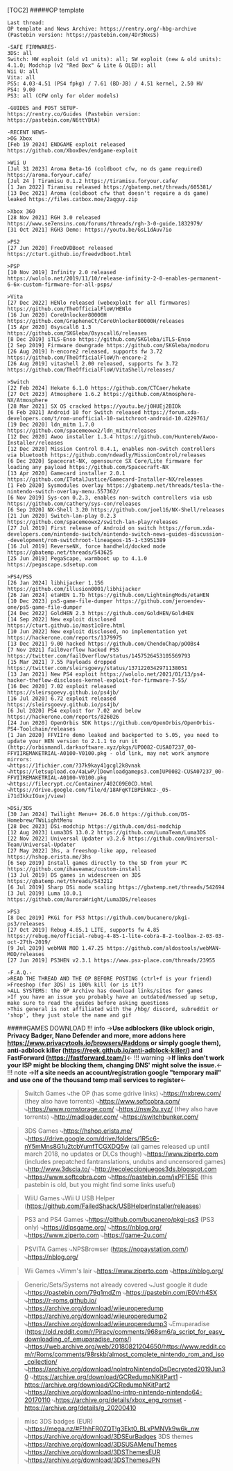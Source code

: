 [TOC2]
#####OP template
```
Last thread:
OP template and News Archive: https://rentry.org/-hbg-archive (Pastebin version: https://pastebin.com/4Dr3NxsS)

-SAFE FIRMWARES-
3DS: all
Switch: HW exploit (old v1 units): all; SW exploit (new & old units): 4.1.0; Modchip (v2 "Red Box" & Lite & OLED): all
Wii U: all
Vita: all
PS5: 4.03-4.51 (PS4 fpkg) / 7.61 (BD-JB) / 4.51 kernel, 2.50 HV
PS4: 9.00
PS3: all (CFW only for older models)

-GUIDES and POST SETUP-
https://rentry.co/Guides (Pastebin version: https://pastebin.com/N6ttYBtA)

-RECENT NEWS- 
>OG Xbox
[Feb 19 2024] ENDGAME exploit released https://github.com/XboxDev/endgame-exploit

>Wii U
[Jul 31 2023] Aroma Beta-16 (coldboot cfw, no ds game required) https://aroma.foryour.cafe/
[Jul 24 ] Tiramisu 0.1.2 https://tiramisu.foryour.cafe/
[1 Jan 2022] Tiramisu released https://gbatemp.net/threads/605381/
[13 Dec 2021] Aroma (coldboot cfw that doesn't require a ds game) leaked https://files.catbox.moe/2aqguy.zip

>Xbox 360
[28 Nov 2021] RGH 3.0 released https://www.se7ensins.com/forums/threads/rgh-3-0-guide.1832979/
[31 Oct 2021] RGH3 Demo: https://youtu.be/GsL1dAuv7io

>PS2
[27 Jun 2020] FreeDVDBoot released https://cturt.github.io/freedvdboot.html

>PSP
[10 Nov 2019] Infinity 2.0 released https://wololo.net/2019/11/10/release-infinity-2-0-enables-permanent-6-6x-custom-firmware-for-all-psps/

>Vita
[27 Dec 2022] HENlo released (webexploit for all firmwares) https://github.com/TheOfficialFloW/HENlo
[16 Jun 2020] CoreUnlocker80000H https://github.com/GrapheneCt/CoreUnlocker80000H/releases
[15 Apr 2020] 0syscall6 1.3 https://github.com/SKGleba/0syscall6/releases
[8 Dec 2019] iTLS-Enso https://github.com/SKGleba/iTLS-Enso
[2 Sep 2019] Firmware downgrade https://github.com/SKGleba/modoru
[26 Aug 2019] h-encore2 released, supports fw 3.72 https://github.com/TheOfficialFloW/h-encore-2
[26 Aug 2019] vitashell 2.00 released, supports fw 3.72 https://github.com/TheOfficialFloW/VitaShell/releases/

>Switch
[22 Feb 2024] Hekate 6.1.0 https://github.com/CTCaer/hekate
[27 Oct 2023] Atmosphere 1.6.2 https://github.com/Atmosphere-NX/Atmosphere
[28 Mar 2021] SX OS cracked https://youtu.be/j0HUEj2BIOk
[6 Feb 2021] Android 10 for Switch released https://forum.xda-developers.com/t/rom-unofficial-10-switchroot-android-10.4229761/
[19 Dec 2020] ldn_mitm 1.7.0 https://github.com/spacemeowx2/ldn_mitm/releases
[12 Dec 2020] Awoo installer 1.3.4 https://github.com/Huntereb/Awoo-Installer/releases
[12 Dec 2020] Mission Control 0.4.1, enables non-switch controllers via bluetooth https://github.com/ndeadly/MissionControl/releases
[6 Dec 2020] Spacecrat-NX, opensource SX Core/Lite firmware for loading any payload https://github.com/Spacecraft-NX
[13 Apr 2020] Gamecard installer 2.0.1 https://github.com/ITotalJustice/Gamecard-Installer-NX/releases
[1 Feb 2020] Sysmodules overlay https://gbatemp.net/threads/tesla-the-nintendo-switch-overlay-menu.557362/
[6 Nov 2019] Sys-con 0.2.3, enables non-switch controllers via usb https://github.com/cathery/sys-con/releases
[6 Sep 2020] NX-Shell 3.20 https://github.com/joel16/NX-Shell/releases
[21 Jun 2020] Switch-lan-play 0.2.3 https://github.com/spacemeowx2/switch-lan-play/releases
[27 Jul 2019] First release of Android on switch https://forum.xda-developers.com/nintendo-switch/nintendo-switch-news-guides-discussion--development/rom-switchroot-lineageos-15-1-t3951389
[16 Jul 2019] ReverseNX, force handheld/docked mode https://gbatemp.net/threads/543625
[25 Jun 2019] PegaScape, warmboot up to 4.1.0 https://pegascape.sdsetup.com

>PS4/PS5
[26 Jan 2024] libhijacker 1.156 https://github.com/illusion0001/libhijacker
[26 Jan 2024] etaHEN 1.7b https://github.com/LightningMods/etaHEN
[10 Dec 2023] ps5-game-file-dumper https://github.com/jeroendev-one/ps5-game-file-dumper
[24 Dec 2022] GoldHEN 2.3 https://github.com/GoldHEN/GoldHEN
[14 Sep 2022] New exploit disclosed https://cturt.github.io/mast1c0re.html
[10 Jun 2022] New exploit disclosed, no implementation yet https://hackerone.com/reports/1379975
[13 Dec 2021] 9.00 hacked https://github.com/ChendoChap/pOOBs4
[7 Nov 2021] fail0verflow hacked PS5 https://twitter.com/fail0verflow/status/1457526453105569793 
[15 Mar 2021] 7.55 Payloads dropped https://twitter.com/sleirsgoevy/status/1371220342971138051
[13 Jan 2021] New PS4 exploit https://wololo.net/2021/01/13/ps4-hacker-theflow-discloses-kernel-exploit-for-firmware-7-55/
[16 Dec 2020] 7.02 exploit released https://sleirsgoevy.github.io/ps4jb/
[16 Jul 2020] 6.72 exploit released https://sleirsgoevy.github.io/ps4jb/
[6 Jul 2020] PS4 exploit for 7.02 and below https://hackerone.com/reports/826026
[24 Jun 2020] OpenOrbis SDK https://github.com/OpenOrbis/OpenOrbis-PS4-Toolchain/releases
[1 Jan 2020] FFVIIre demo leaked and backported to 5.05, you need to update your HEN version to 2.1.1 to run it (http://orbismandl.darksoftware.xyz/pkgs/UP0082-CUSA07237_00-FFVIIREMAKETRIAL-A0100-V0100.pkg - old link, may not work anymore
mirrors:
⤷https://1fichier.com/?37k9kay41gcgl2k8vnak
⤷https://letsupload.co/4aLwP/[Downloadgameps3.com]UP0082-CUSA07237_00-FFVIIREMAKETRIAL-A0100-V0100.pkg
⤷https://filecrypt.cc/Container/402C09E0CD.html
⤷https://drive.google.com/file/d/18AFqKTIBPEkNcz-_O5-i71dIkkzIGuxj/view)

>DSi/3DS
[30 Jan 2024] Twilight Menu++ 26.6.0 https://github.com/DS-Homebrew/TWiLightMenu
[28 Dec 2023] DSi-modchip https://github.com/dsi-modchip
[12 Aug 2023] Luma3DS 13.0.2 https://github.com/LumaTeam/Luma3DS
[22 Nov 2022] Universal Updater v3.2.6 https://github.com/Universal-Team/Universal-Updater
[27 May 2022] 3hs, a freeshop-like app, released https://hshop.erista.me/3hs
[6 Sep 2019] Install games directly to the SD from your PC https://github.com/ihaveamac/custom-install
[13 Jul 2019] DS games in widescreen on 3DS https://gbatemp.net/threads/543212
[6 Jul 2019] Sharp DSi mode scaling https://gbatemp.net/threads/542694
[3 Jul 2019] Luma 10.0.1 https://github.com/AuroraWright/Luma3DS/releases

>PS3
[8 Dec 2019] PKGi for PS3 https://github.com/bucanero/pkgi-ps3/releases
[27 Oct 2019] Rebug 4.85.1 LITE, supports fw 4.85 https://rebug.me/official-rebug-4-85-1-lite-cobra-8-2-toolbox-2-03-03-oct-27th-2019/
[9 Jul 2019] webMAN MOD 1.47.25 https://github.com/aldostools/webMAN-MOD/releases
[27 Jun 2019] PS3HEN v2.3.1 https://www.psx-place.com/threads/23955

-F.A.Q.-
>READ THE THREAD AND THE OP BEFORE POSTING (ctrl+f is your friend)
>Freeshop (for 3DS) is 100% kill (or is it?)
>ALL SYSTEMS: the OP Archive has download links/sites for games
>If you have an issue you probably have an outdated/messed up setup, make sure to read the guides before asking questions
>This general is not affiliated with the /hbg/ discord, subreddit or 'shop', they just stole the name and gif
```
#####GAMES DOWNLOAD
!!! info ->**Use adblockers (like ublock origin, Privacy Badger, Nano Defender and more,  more addons here https://www.privacytools.io/browsers/#addons or simply google them), anti-adblock killer (https://reek.github.io/anti-adblock-killer/) and FastForward (https://fastforward.team/)**<-
!!! warning ->**If links don't work your ISP might be blocking them, changing DNS' might solve the issue.**<-
!!! note ->**If a site needs an account/registration google "temporary mail" and use one of the thousand temp mail services to register**<-

>Switch Games
⤷the OP (has some gdrive links)
⤷https://nxbrew.com/ (they also have torrents)
⤷https://www.softcobra.com/
⤷https://www.romstorage.com/
⤷https://nsw2u.xyz/ (they also have torrents)
⤷http://madloader.com/
⤷https://switchbunker.com/

>3DS Games
⤷https://hshop.erista.me/
⤷https://drive.google.com/drive/folders/1R5c6-nY5mMns8G1u2tcbYumfTCGXDQ5w (all games released up until march 2018, no updates or DLCs though)
⤷https://www.ziperto.com (includes prepatched fantranslations, undubs and uncensored games)
⤷http://www.3dscia.to/
⤷http://recoleccionjuegos3ds.blogspot.com
⤷https://www.softcobra.com
⤷https://pastebin.com/jxPF1E5E (this pastebin is old, but you might find some links useful)

>WiiU Games
⤷Wii U USB Helper (https://github.com/FailedShack/USBHelperInstaller/releases)

>PS3 and PS4 Games
⤷https://github.com/bucanero/pkgi-ps3 (PS3 only)
⤷https://dlpsgame.org/
⤷https://nblog.org/
⤷https://www.ziperto.com
⤷https://game-2u.com/

>PSVITA Games
⤷NPSBrowser (https://nopaystation.com/)
⤷https://nblog.org/

>Wii Games
⤷Vimm's lair
⤷https://www.ziperto.com
⤷https://nblog.org/ 

>Generic/Sets/Systems not already covered
⤷Just google it dude
⤷https://pastebin.com/79q1mdZm
⤷https://pastebin.com/E0Vrh4SX
⤷https://r-roms.github.io/
⤷https://archive.org/download/wiieuroperedump
⤷https://archive.org/download/wiieuroperedump2
⤷https://archive.org/download/wiieuroperedump3
⤷Emuparadise (https://old.reddit.com/r/Piracy/comments/968sm6/a_script_for_easy_downloading_of_emuparadise_roms/)
⤷https://web.archive.org/web/20180821204650/https://www.reddit.com/r/Roms/comments/98rskb/almost_complete_nintendo_rom_and_iso_collection/
⤷https://archive.org/download/noIntroNintendoDsDecrypted2019Jun30
⤷https://archive.org/download/GCRedumpNKitPart1 - https://archive.org/download/GCRedumpNKitPart2
⤷https://archive.org/download/no-intro-nintendo-nintendo64-20170110
⤷https://archive.org/details/xbox_eng_romset - https://archive.org/details/g_20200410


>misc
3DS badges (EUR)
⤷https://mega.nz/#F!hhFR0ZQT!g3Ekt0_BLxPMNVk9w6k_nw
⤷https://archive.org/download/3DSEurBadges
3DS themes
⤷https://archive.org/download/3DSUSAMenuThemes
⤷https://archive.org/download/3DSThemesEUR
⤷https://archive.org/download/3DSThemesJPN